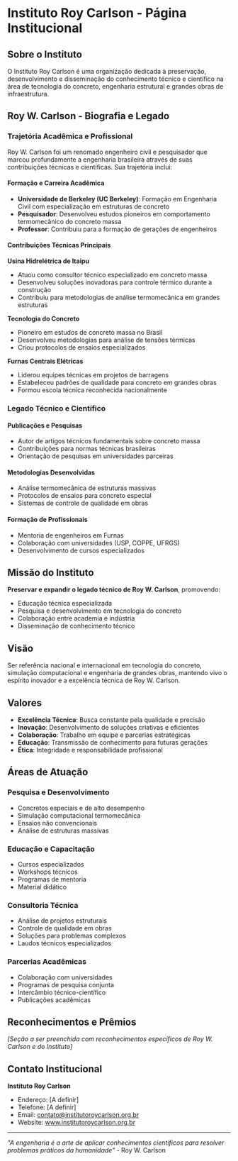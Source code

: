# Instituto Roy Carlson - Página Institucional

## Sobre o Instituto

O Instituto Roy Carlson é uma organização dedicada à preservação, desenvolvimento e disseminação do conhecimento técnico e científico na área de tecnologia do concreto, engenharia estrutural e grandes obras de infraestrutura.

## Roy W. Carlson - Biografia e Legado

### Trajetória Acadêmica e Profissional

Roy W. Carlson foi um renomado engenheiro civil e pesquisador que marcou profundamente a engenharia brasileira através de suas contribuições técnicas e científicas. Sua trajetória inclui:

#### Formação e Carreira Acadêmica
- **Universidade de Berkeley (UC Berkeley)**: Formação em Engenharia Civil com especialização em estruturas de concreto
- **Pesquisador**: Desenvolveu estudos pioneiros em comportamento termomecânico do concreto massa
- **Professor**: Contribuiu para a formação de gerações de engenheiros

#### Contribuições Técnicas Principais

**Usina Hidrelétrica de Itaipu**
- Atuou como consultor técnico especializado em concreto massa
- Desenvolveu soluções inovadoras para controle térmico durante a construção
- Contribuiu para metodologias de análise termomecânica em grandes estruturas

**Tecnologia do Concreto**
- Pioneiro em estudos de concreto massa no Brasil
- Desenvolveu metodologias para análise de tensões térmicas
- Criou protocolos de ensaios especializados

**Furnas Centrais Elétricas**
- Liderou equipes técnicas em projetos de barragens
- Estabeleceu padrões de qualidade para concreto em grandes obras
- Formou escola técnica reconhecida nacionalmente

### Legado Técnico e Científico

#### Publicações e Pesquisas
- Autor de artigos técnicos fundamentais sobre concreto massa
- Contribuições para normas técnicas brasileiras
- Orientação de pesquisas em universidades parceiras

#### Metodologias Desenvolvidas
- Análise termomecânica de estruturas massivas
- Protocolos de ensaios para concreto especial
- Sistemas de controle de qualidade em obras

#### Formação de Profissionais
- Mentoria de engenheiros em Furnas
- Colaboração com universidades (USP, COPPE, UFRGS)
- Desenvolvimento de cursos especializados

## Missão do Instituto

**Preservar e expandir o legado técnico de Roy W. Carlson**, promovendo:

- Educação técnica especializada
- Pesquisa e desenvolvimento em tecnologia do concreto
- Colaboração entre academia e indústria
- Disseminação de conhecimento técnico

## Visão

Ser referência nacional e internacional em tecnologia do concreto, simulação computacional e engenharia de grandes obras, mantendo vivo o espírito inovador e a excelência técnica de Roy W. Carlson.

## Valores

- **Excelência Técnica**: Busca constante pela qualidade e precisão
- **Inovação**: Desenvolvimento de soluções criativas e eficientes
- **Colaboração**: Trabalho em equipe e parcerias estratégicas
- **Educação**: Transmissão de conhecimento para futuras gerações
- **Ética**: Integridade e responsabilidade profissional

## Áreas de Atuação

### Pesquisa e Desenvolvimento
- Concretos especiais e de alto desempenho
- Simulação computacional termomecânica
- Ensaios não convencionais
- Análise de estruturas massivas

### Educação e Capacitação
- Cursos especializados
- Workshops técnicos
- Programas de mentoria
- Material didático

### Consultoria Técnica
- Análise de projetos estruturais
- Controle de qualidade em obras
- Soluções para problemas complexos
- Laudos técnicos especializados

### Parcerias Acadêmicas
- Colaboração com universidades
- Programas de pesquisa conjunta
- Intercâmbio técnico-científico
- Publicações acadêmicas

## Reconhecimentos e Prêmios

*[Seção a ser preenchida com reconhecimentos específicos de Roy W. Carlson e do Instituto]*

## Contato Institucional

**Instituto Roy Carlson**
- Endereço: [A definir]
- Telefone: [A definir]
- Email: contato@institutoroycarlson.org.br
- Website: www.institutoroycarlson.org.br

---

*"A engenharia é a arte de aplicar conhecimentos científicos para resolver problemas práticos da humanidade"* - Roy W. Carlson 